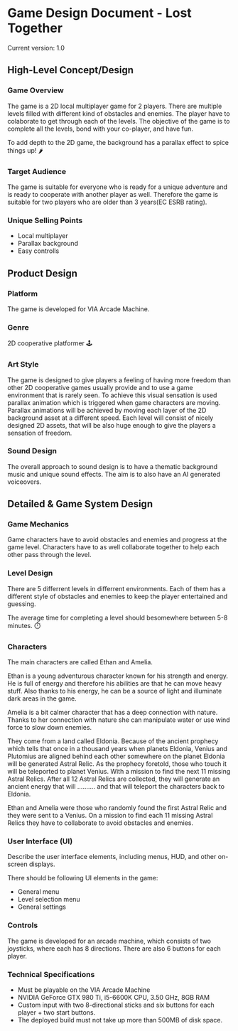 <!-- This document serves as a design document of a game project in unity -->
<!-- Simon 1 -->
<!-- David 2 -->

# Game Design Document - Lost Together

Current version: 1.0

## High-Level Concept/Design

<!-- Simon 1 -->
### Game Overview
The game is a 2D local multiplayer game for 2 players. There are multiple levels filled with different kind of obstacles and enemies. The player have to colaborate to get through each of the levels. The objective of the game is to complete all the levels, bond with your co-player, and have fun.

To add depth to the 2D game, the background has a parallax effect to spice things up! 🌶️

<!-- David 2 -->
### Target Audience
The game is suitable for everyone who is ready for a unique adventure and is ready to cooperate with another player as well. Therefore the game is suitable for two players who are older than 3 years(EC ESRB rating). 

<!-- Simon 1 -->
### Unique Selling Points
- Local multiplayer
- Parallax background
- Easy controlls

## Product Design

<!-- David 2 -->
### Platform
The game is developed for VIA Arcade Machine.

<!-- Simon 1 -->
### Genre
2D cooperative platformer 🕹️
<!-- David 2 -->
### Art Style
The game is designed to give players a feeling of having more freedom than other 2D cooperative games usually provide and to use a game environment that is rarely seen. To achieve this visual sensation is used parallax animation which is triggered when game characters are moving. Parallax animations will be achieved by moving each layer of the 2D background asset at a different speed. Each level will consist of nicely designed 2D assets, that will be also huge enough to give the players a sensation of freedom.

<!-- Simon 1 -->
### Sound Design
The overall approach to sound design is to have a thematic background music and unique sound effects. The aim is to also have an AI generated voiceovers.

## Detailed & Game System Design

<!-- David 2 -->
### Game Mechanics
Game characters have to avoid obstacles and enemies and progress at the game level. Characters have to as well collaborate together to help each other pass through the level.

<!-- Simon 1 -->
### Level Design
There are 5 differrent levels in differrent environments. Each of them has a different style of obstacles and enemies to keep the player entertained and guessing. 

The average time for completing a level should besomewhere between 5-8 minutes. ⏱️ 

<!-- David 2 -->
### Characters
The main characters are called Ethan and Amelia. 

Ethan is a young adventurous character known for his strength and energy. He is full of energy and therefore his abilities are that he can move heavy stuff. Also thanks to his energy, he can be a source of light and illuminate dark areas in the game.

Amelia is a bit calmer character that has a deep connection with nature. Thanks to her connection with nature she can manipulate water or use wind force to slow down enemies.

They come from a land called Eldonia. Because of the ancient prophecy which tells that once in a thousand years when planets Eldonia, Venius and Plutomius are aligned behind each other somewhere on the planet Eldonia will be generated Astral Relic. As the prophecy foretold, those who touch it will be teleported to planet Venius. With a mission to find the next 11 missing Astral Relics. After all 12 Astral Relics are collected, they will generate an ancient energy that will .......... and that will teleport the characters back to Eldonia.  

Ethan and Amelia were those who randomly found the first Astral Relic and they were sent to a Venius. On a mission to find each 11 missing Astral Relics they have to collaborate to avoid obstacles and enemies.


<!-- Simon 1 -->
### User Interface (UI)
Describe the user interface elements, including menus, HUD, and other on-screen displays.

There should be following UI elements in the game:

- General menu
- Level selection menu
- General settings

<!-- David 2 -->
### Controls
The game is developed for an arcade machine, which consists of two joysticks, where each has 8 directions. There are also 6 buttons for each player. 
<!-- Simon 1 -->
### Technical Specifications
- Must be playable on the VIA Arcade Machine
- NVIDIA GeForce GTX 980 Ti, i5-6600K CPU, 3.50 GHz, 8GB RAM
- Custom input with two 8-directional sticks and six buttons for each player + two start buttons.
- The deployed build must not take up more than 500MB of disk space.


